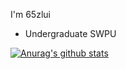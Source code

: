 I'm 65zlui
  * Undergraduate SWPU

[![Anurag's github stats](https://github-readme-stats.vercel.app/api?username=65zlui&theme=cobalt)](https://github.com/anuraghazra/github-readme-stats)



